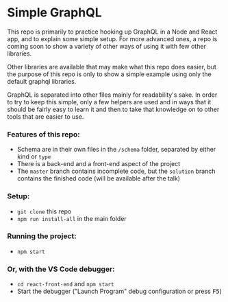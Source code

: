 # Simple GraphQL

This repo is primarily to practice hooking up GraphQL in a Node and React app, and to explain some simple setup.  For more advanced ones, a repo is coming soon to show a variety of other ways of using it with few other libraries.

Other libraries are available that may make what this repo does easier, but the purpose of this repo is only to show a simple example using only the default graphql libraries.

GraphQL is separated into other files mainly for readability's sake.  In order to try to keep this simple, only a few helpers are used and in ways that it should be fairly easy to learn it and then to take that knowledge on to other tools that are easier to use.

### Features of this repo:
  - Schema are in their own files in the `/schema` folder, separated by either kind or `type`
  - There is a back-end and a front-end aspect of the project
  - The `master` branch contains incomplete code, but the `solution` branch contains the finished code (will be available after the talk)

### Setup:
  - `git clone` this repo
  - `npm run install-all` in the main folder

### Running the project:
  - `npm start`

### Or, with the VS Code debugger:
  - `cd react-front-end` and `npm start`
  - Start the debugger ("Launch Program" debug configuration or press <kbd>F5</kbd>)